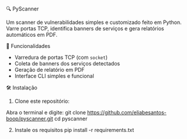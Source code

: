 🔍 PyScanner

Um scanner de vulnerabilidades simples e customizado feito em Python. Varre portas TCP, identifica banners de serviços e gera relatórios automáticos em PDF.

🚀 Funcionalidades

- Varredura de portas TCP (com `socket`)
- Coleta de banners dos serviços detectados
- Geração de relatório em PDF
- Interface CLI simples e funcional

🛠️ Instalação

1. Clone este repositório:

Abra o terminal e digite:
git clone https://github.com/eliabesantos-boop/pyscanner.git
cd pyscanner

2. Instale os requisitos
pip install -r requirements.txt
